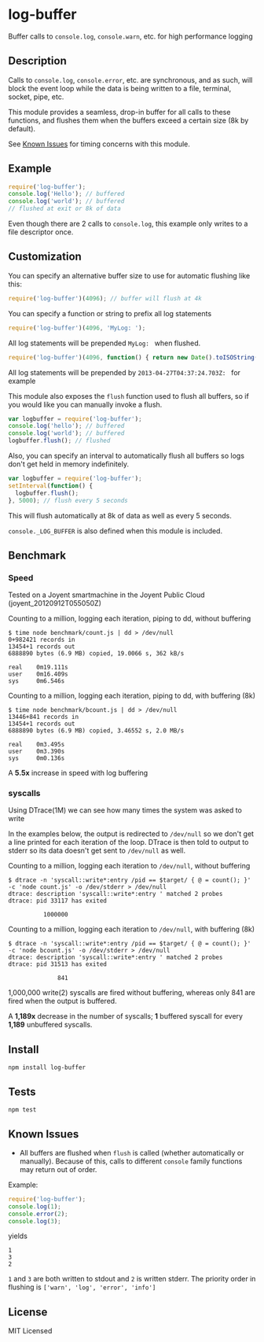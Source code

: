 log-buffer
==========

Buffer calls to `console.log`, `console.warn`, etc. for high performance logging

Description
-----------

Calls to `console.log`, `console.error`, etc. are synchronous, and as such,
will block the event loop while the data is being written to a file, terminal,
socket, pipe, etc.

This module provides a seamless, drop-in buffer for all calls to these
functions, and flushes them when the buffers exceed a certain size (8k by
default).

See [Known Issues](#known-issues) for timing concerns with this module.

Example
-------

``` js
require('log-buffer');
console.log('Hello'); // buffered
console.log('world'); // buffered
// flushed at exit or 8k of data
```

Even though there are 2 calls to `console.log`, this example only writes to a
file descriptor once.

Customization
-------------

You can specify an alternative buffer size to use for automatic flushing like
this:

``` js
require('log-buffer')(4096); // buffer will flush at 4k
```

You can specify a function or string to prefix all log statements

```js
require('log-buffer')(4096, 'MyLog: ');
```

All log statements will be prepended `MyLog: ` when flushed.

``` js
require('log-buffer')(4096, function() { return new Date().toISOString() + ': '; });
```

All log statements will be prepended by `2013-04-27T04:37:24.703Z: ` for example

This module also exposes the `flush` function used to flush all buffers, so
if you would like you can manually invoke a flush.

``` js
var logbuffer = require('log-buffer');
console.log('hello'); // buffered
console.log('world'); // buffered
logbuffer.flush(); // flushed
```

Also, you can specify an interval to automatically flush all buffers so logs
don't get held in memory indefinitely.

``` js
var logbuffer = require('log-buffer');
setInterval(function() {
  logbuffer.flush();
}, 5000); // flush every 5 seconds
```

This will flush automatically at 8k of data as well as every 5 seconds.

`console._LOG_BUFFER` is also defined when this module is included.

Benchmark
---------

### Speed

Tested on a Joyent smartmachine in the Joyent Public Cloud
(joyent_20120912T055050Z)

Counting to a million, logging each iteration, piping to dd, without buffering

    $ time node benchmark/count.js | dd > /dev/null
    0+982421 records in
    13454+1 records out
    6888890 bytes (6.9 MB) copied, 19.0066 s, 362 kB/s

    real    0m19.111s
    user    0m16.409s
    sys     0m6.546s

Counting to a million, logging each iteration, piping to dd, with buffering (8k)

    $ time node benchmark/bcount.js | dd > /dev/null
    13446+841 records in
    13454+1 records out
    6888890 bytes (6.9 MB) copied, 3.46552 s, 2.0 MB/s

    real    0m3.495s
    user    0m3.390s
    sys     0m0.136s


A **5.5x** increase in speed with log buffering

### syscalls

Using DTrace(1M) we can see how many times the system was asked to write

In the examples below, the output is redirected to `/dev/null` so we don't
get a line printed for each iteration of the loop.  DTrace is then told to
output to stderr so its data doesn't get sent to `/dev/null` as well.

Counting to a million, logging each iteration to `/dev/null`, without buffering

    $ dtrace -n 'syscall::write*:entry /pid == $target/ { @ = count(); }' -c 'node count.js' -o /dev/stderr > /dev/null
    dtrace: description 'syscall::write*:entry ' matched 2 probes
    dtrace: pid 33117 has exited

              1000000

Counting to a million, logging each iteration to `/dev/null`, with buffering (8k)

    $ dtrace -n 'syscall::write*:entry /pid == $target/ { @ = count(); }' -c 'node bcount.js' -o /dev/stderr > /dev/null
    dtrace: description 'syscall::write*:entry ' matched 2 probes
    dtrace: pid 31513 has exited

                  841

1,000,000 write(2) syscalls are fired without buffering, whereas only 841 are fired
when the output is buffered.

A **1,189x** decrease in the number of syscalls; **1** buffered syscall for
every **1,189** unbuffered syscalls.

Install
------

    npm install log-buffer

Tests
-----

    npm test

Known Issues
------------

- All buffers are flushed when `flush` is called (whether automatically
or manually).  Because of this, calls to different `console` family functions
may return out of order.

Example:

``` js
require('log-buffer');
console.log(1);
console.error(2);
console.log(3);
```

yields

    1
    3
    2

`1` and `3` are both written to stdout and `2` is written stderr.
The priority order in flushing  is `['warn', 'log', 'error', 'info']`

License
-------

MIT Licensed
